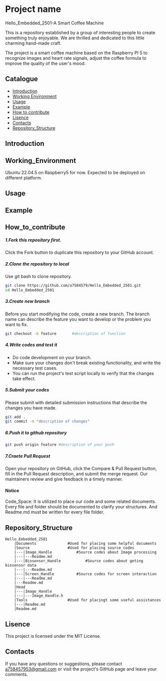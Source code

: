 # Project name
Hello_Embedded_2501-A Smart Coffee Machine

This is a repository established by a group of interesting people to create something truly enjoyable. We are thrilled and dedicated to this little charming hand-made craft. 

The project is a smart coffee machine based on the Raspberry PI 5 to recognize images and heart rate signals, adjust the coffee formula to improve the quality of the user's mood.

## Catalogue
- [Introduction](#Introduction)
- [Working Environment](#Working_Environment)
- [Usage](#Usage)
- [Example](#Example)
- [How to contribute](#How_to_contribute)
- [Lisence](#Lisence)
- [Contacts](#Contacts)
- [Repository_Structure](#Repository_Structure)
## Introduction


## Working_Environment
Ubuntu 22.04.5 on Raspberry5 for now.
Expected to be deployed on different platform. 
## Usage 

## Example



## How_to_contribute
##### 1.Fork this repository first.
Click the Fork button to duplicate this repository to your GitHub account.
##### 2.Clone the repository to local
Use git bash to clone repository.
```bash
git clone https://github.com/a7584579/Hello_Embedded_2501.git
cd Hello_Embedded_2501
```
##### 3.Create new branch
Before you start modifying the code, create a new branch. The branch name can describe the feature you want to develop or the problem you want to fix.
```bash
git checkout -b feature       #description of function
```
##### 4.Write codes and test it
- Do code development on your branch.
- Make sure your changes don't break existing functionality, and write the necessary test cases.
- You can run the project's test script locally to verify that the changes take effect.
##### 5.Submit your codes
Please submit with detailed submission instructions that describe the changes you have made.
```bash
git add .
git commit -m "description of changes"
```
##### 6.Push it to github repository
```bash
git push origin feature #description of your push
```
##### 7.Craete Pull Request
Open your repository on GitHub, click the Compare & Pull Request button, fill in the Pull Request description, and submit the merge request. Our maintainers review and give feedback in a timely manner.

#### Notice
Code_Space:  It is utilized to place our code and some related documents. Every file and folder should be documented to clarify your structures. And Readme.md must be written for every file folder.
## Repository_Structure

	Hello_Embedded_2501
		|Documents				#Used for placing some helpful documents
		|Source					#Used for placing source codes
		|---|Image_Handle			#Source codes about Image processing
		|---|---Readme.md
		|---|Biosensor_Handle			#Source codes about geting biosensor data
		|---|---Readme.md
		|---|Screen_Handle			#Source codes for screen interaction
		|---|---Readme.md
		|---Readme.md
		|Head
		|---|Image_Handle
		|---|---Image_Handle.h
		|Tools					#Used for placingt some useful assistances
		|---|Readme.md
		|Readme.md

## Lisence
This project is licensed under the MIT License.
## Contacts
If you have any questions or suggestions, please contact a758457953@gmail.com or visit the project's GitHub page and leave your comments.
